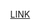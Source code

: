 
<html>
<head>
<title>
Hello there!
</title>

<style type="text/css">
 h1 {
     font-size: 2em;
     background-color: #fff;
     padding: 50px;
     max-width: 100%;
 }

html {
    font-family: sans-serif;
    -ms-text-size-adjust: 100%;
    -webkit-text-size-adjust: 100%;
    max-width: 100%;
}
body {
    max-width: 100%;
    word-wrap: break-word;
}
</style>
</head>
<body bgcolor="#fff">
<h1 id="title">
</h1>

<h1 id="localStorageTitle">
</h1>
<script>
function parseURLParams(url) {
    var queryStart = url.indexOf("?") + 1,
        queryEnd   = url.indexOf("#") + 1 || url.length + 1,
        query = url.slice(queryStart, queryEnd - 1),
        pairs = query.replace(/\+/g, " ").split("&"),
        parms = {}, i, n, v, nv;

    if (query === url || query === "") return;

    for (i = 0; i < pairs.length; i++) {
        nv = pairs[i].split("=", 2);
        n = decodeURIComponent(nv[0]);
        v = decodeURIComponent(nv[1]);

        if (!parms.hasOwnProperty(n)) parms[n] = [];
        parms[n].push(nv.length === 2 ? v : null);
    }
    return parms;
}

document.getElementById("title").innerHTML = JSON.stringify(parseURLParams(location.href));


function lsLocalStorageEnabled(){
    var test = 'test';
    try {
        localStorage.setItem(test, test);
       // localStorage.removeItem(test);
        return "enabled";
    } catch(e) {
        return "disabled";
    }
}

document.getElementById("localStorageTitle").innerHTML = ("Local storage " + lsLocalStorageEnabled());
</script>
<a href="https://sokortov.github.io/urlParser?new=true">LINK</a>





</body>
</html>
